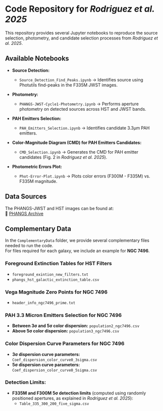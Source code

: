 # Code Repository for *Rodriguez et al. 2025*  

This repository provides several Jupyter notebooks to reproduce the source selection, photometry, and candidate selection processes from *Rodriguez et al. 2025*.  

## Available Notebooks  

- **Source Detection:**  
  - `Source_Detection_Find_Peaks.ipynb` → Identifies source using Photutils find-peaks in the F335M JWST images.  

- **Photometry:**  
  - `PHANGS-JWST-Cycle1-Photometry.ipynb` → Performs aperture photometry on detected sources across HST and JWST bands.  

- **PAH Emitters Selection:**  
  - `PAH_Emitters_Selection.ipynb` → Identifies candidate 3.3µm PAH emitters.  

- **Color-Magnitude Diagram (CMD) for PAH Emitters Candidates:**  
  - `CMD_Selection.ipynb` → Generates the CMD for PAH emitter candidates (Fig. 2 in *Rodriguez et al. 2025*).  

- **Photometric Errors Plot:**  
  - `Phot-Error-Plot.ipynb` → Plots color errors (F300M - F335M) vs. F335M magnitude.  

## Data Sources  

The PHANGS-JWST and HST images can be found at:  
🔗 [PHANGS Archive](https://archive.stsci.edu/hlsp/phangs)  

## Complementary Data  

In the `ComplementaryData` folder, we provide several complementary files needed to run the code.  
For files required for each galaxy, we include an example for **NGC 7496**.  

### Foreground Extinction Tables for HST Filters  
- `foreground_exintion_new_filters.txt`  
- `phangs_hst_galactic_extinction_table.csv`  

### Vega Magnitude Zero Points for NGC 7496  
- `header_info_ngc7496_prime.txt`  

### PAH 3.3 Micron Emitters Selection for NGC 7496  
- **Between 3σ and 5σ color dispersion:** `population2_ngc7496.csv`  
- **Above 5σ color dispersion:** `population3_ngc7496.csv`  

### Color Dispersion Curve Parameters for NGC 7496  
- **3σ dispersion curve parameters:** `Coef_dispersion_color_curve0_3sigma.csv`  
- **5σ dispersion curve parameters:** `Coef_dispersion_color_curve0_5sigma.csv`  

### Detection Limits:  
- **F335M and F300M 5σ detection limits** (computed using randomly positioned apertures, as explained in *Rodriguez et al. 2025*):  
  - `Table_335_300_200_five_sigma.csv`  

